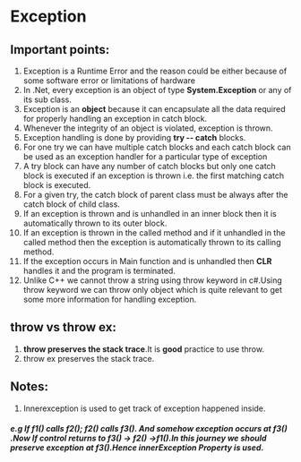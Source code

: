 
# Exception
## Important points: 

1. Exception is a Runtime Error and the reason could be either because of some software error or limitations of hardware
2.  In .Net, every exception is an object of type **System.Exception** or any of its sub class.
3. Exception is an **object** because it can encapsulate all the data required for properly handling an exception in catch block.
4. Whenever the integrity of an object is violated, exception is thrown. 
5. Exception handling is done by providing **try -- catch** blocks. 
6. For one try we can have multiple catch blocks and each catch block can be used as an exception handler for a particular type of exception
7. A try block can have any number of catch blocks but only one catch block is executed if an exception is thrown i.e. the first matching catch block is executed.
8. For a given try, the catch block of parent class must be always after the catch block of child class.
9. If an exception is thrown and is unhandled in an inner block then it is automatically thrown to its outer block. 
10. If an exception is thrown in the called method and if it unhandled in the called method then the exception is automatically thrown to its calling method.
11. If the exception occurs in Main function and is unhandled then **CLR** handles it and the program is terminated.
12. Unlike C++ we cannot throw a string using throw keyword in c#.Using throw keyword we can throw only object which is quite relevant to get some more information for handling exception.

## throw vs throw ex: 

1. **throw preserves the stack trace**.It is **good** practice to use throw.
2. throw ex preserves the stack trace.


##  Notes: 

1. Innerexception is used to get track of exception happened inside.
#####  e.g If f1() calls f2(); f2() calls f3(). And somehow exception occurs at f3() .Now If control returns to f3() -> f2() ->f1().In this journey we **should preserve exception at f3()**.Hence innerException Property is used.
